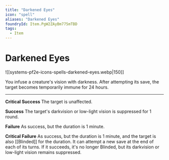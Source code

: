 ```yaml
---
title: "Darkened Eyes"
icon: "spell"
aliases: "Darkened Eyes"
foundryId: Item.PgW2ZAyBm775mTBD
tags:
  - Item
---
```


# Darkened Eyes
![[systems-pf2e-icons-spells-darkened-eyes.webp|150]]

You infuse a creature's vision with darkness. After attempting its save, the target becomes temporarily immune for 24 hours.

* * *

**Critical Success** The target is unaffected.

**Success** The target's darkvision or low-light vision is suppressed for 1 round.

**Failure** As success, but the duration is 1 minute.

**Critical Failure** As success, but the duration is 1 minute, and the target is also [[Blinded]] for the duration. It can attempt a new save at the end of each of its turns. If it succeeds, it's no longer Blinded, but its darkvision or low-light vision remains suppressed.
